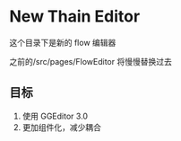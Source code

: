 # New Thain Editor

这个目录下是新的 flow 编辑器

之前的/src/pages/FlowEditor 将慢慢替换过去

## 目标

1. 使用 GGEditor 3.0
1. 更加组件化，减少耦合
